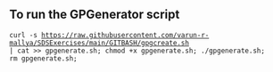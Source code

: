 ## To run the GPGenerator script
<code>curl -s https://raw.githubusercontent.com/varun-r-mallya/SDSExercises/main/GITBASH/gpgcreate.sh | cat >> gpgenerate.sh; 
chmod +x gpgenerate.sh; 
./gpgenerate.sh;
rm gpgenerate.sh;</code>